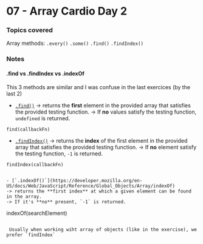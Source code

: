 # 07 - Array Cardio Day 2

### Topics covered
Array methods: `.every()` `.some()` `.find()` `.findIndex()`

### Notes


#### .find vs .findIndex vs .indexOf
This 3 methods are similar and I was confuse in the last exercices (by the last 2)

- [`.find()`](https://developer.mozilla.org/en-US/docs/Web/JavaScript/Reference/Global_Objects/Array/find)
-> returns the **first** element in the provided array that satisfies the provided testing function.
-> If **no** values satisfy the testing function, `undefined` is returned.
```
find(callbackFn)
```

- [`.findIndex()`](https://developer.mozilla.org/en-US/docs/Web/JavaScript/Reference/Global_Objects/Array/findIndex)
-> returns the **index** of the first element in the provided array that satisfies the provided testing function.
-> If **no** element satisfy the testing function, `-1` is returned.
```
findIndex(callbackFn)


- [`.indexOf()`](https://developer.mozilla.org/en-US/docs/Web/JavaScript/Reference/Global_Objects/Array/indexOf)
-> returns the **first index** at which a given element can be found in the array.
-> If it's **no** present, `-1` is returned.
```
indexOf(searchElement)
<!-- searchElement is the element to locate in the array -->
```

 Usually when working wiht array of objects (like in the exercise), we prefer `findIndex`
